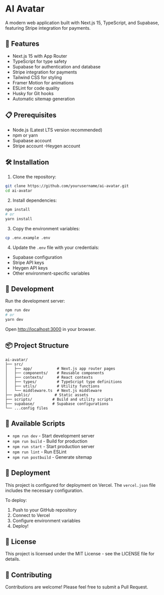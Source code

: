 # AI Avatar

A modern web application built with Next.js 15, TypeScript, and Supabase, featuring Stripe integration for payments.

## 🚀 Features

- Next.js 15 with App Router
- TypeScript for type safety
- Supabase for authentication and database
- Stripe integration for payments
- Tailwind CSS for styling
- Framer Motion for animations
- ESLint for code quality
- Husky for Git hooks
- Automatic sitemap generation

## 📋 Prerequisites

- Node.js (Latest LTS version recommended)
- npm or yarn
- Supabase account
- Stripe account
-Heygen account

## 🛠️ Installation

1. Clone the repository:
```bash
git clone https://github.com/yourusername/ai-avatar.git
cd ai-avatar
```

2. Install dependencies:
```bash
npm install
# or
yarn install
```

3. Copy the environment variables:
```bash
cp .env.example .env
```

4. Update the `.env` file with your credentials:
- Supabase configuration
- Stripe API keys
- Heygen API keys
- Other environment-specific variables

## 🚀 Development

Run the development server:

```bash
npm run dev
# or
yarn dev
```

Open [http://localhost:3000](http://localhost:3000) in your browser.

## 📦 Project Structure

```
ai-avatar/
├── src/
│   ├── app/           # Next.js app router pages
│   ├── components/    # Reusable components
│   ├── contexts/      # React contexts
│   ├── types/         # TypeScript type definitions
│   ├── utils/         # Utility functions
│   └── middleware.ts  # Next.js middleware
├── public/           # Static assets
├── scripts/         # Build and utility scripts
├── supabase/        # Supabase configurations
└── ...config files
```

## 🔧 Available Scripts

- `npm run dev` - Start development server
- `npm run build` - Build for production
- `npm run start` - Start production server
- `npm run lint` - Run ESLint
- `npm run postbuild` - Generate sitemap

## 🚀 Deployment

This project is configured for deployment on Vercel. The `vercel.json` file includes the necessary configuration.

To deploy:
1. Push to your GitHub repository
2. Connect to Vercel
3. Configure environment variables
4. Deploy!

## 📝 License

This project is licensed under the MIT License - see the LICENSE file for details.

## 🤝 Contributing

Contributions are welcome! Please feel free to submit a Pull Request.
